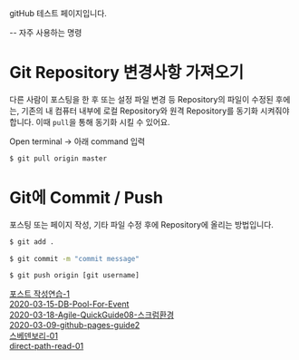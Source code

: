 gitHub 테스트 페이지입니다.

-- 자주 사용하는 명령

# Git Repository 변경사항 가져오기

다른 사람이 포스팅을 한 후 또는 설정 파일 변경 등 Repository의 파일이 수정된 후에는, 기존의 내 컴퓨터 내부에 로컬 Repository와 원격 Repository를 동기화 시켜줘야합니다.
이때 `pull`을 통해 동기화 시킬 수 있어요. 

Open terminal → 아래 command 입력

```bash
$ git pull origin master
```


# Git에 Commit / Push

포스팅 또는 페이지 작성, 기타 파일 수정 후에 Repository에 올리는 방법입니다. 

```bash
$ git add .
   
$ git commit -m "commit message"
  
$ git push origin [git username]
```

[포스트 작성연습-1](2020-03-17-포스트-작성연습-1.md)<br/>
[2020-03-15-DB-Pool-For-Event](2020-03-15-DB-Pool-For-Event.md)<br/>
[2020-03-18-Agile-QuickGuide08-스크럼환경](2020-03-18-Agile-QuickGuide08-스크럼환경.md)<br/>
[2020-03-09-github-pages-guide2](2020-03-09-github-pages-guide2.md)<br/>
[스베덴보리-01](스베덴보리-01.md)<br/>
[direct-path-read-01](2020-03-17-adaptive-direct-path-load.md)<br/>